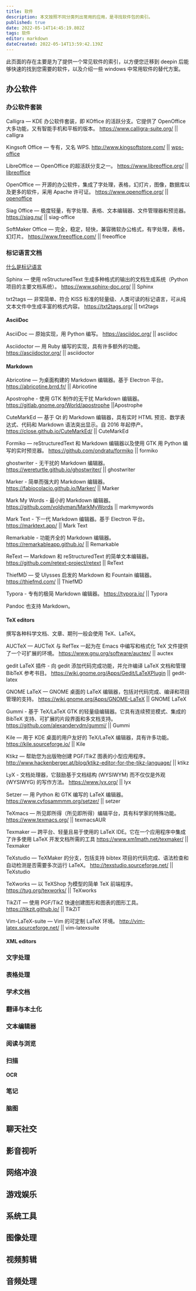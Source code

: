 ```yaml
---
title: 软件
description: 本文按照不同分类列出常用的应用，是寻找软件包的索引。
published: true
date: 2022-05-14T14:45:19.802Z
tags: 软件
editor: markdown
dateCreated: 2022-05-14T13:59:42.139Z
---
```



此页面的存在主要是为了提供一个常见软件的索引，以方便您迁移到 deepin 后能够快速的找到您需要的软件，以及介绍一些 windows 中常用软件的替代方案。

## 办公软件

### 办公软件套装

Calligra — KDE 办公软件套装，即 KOffice 的活跃分支。它提供了 OpenOffice 大多功能，又有智能手机和平板的版本。
https://www.calligra-suite.org/ || calligra

Kingsoft Office — 专有，又名 WPS.
http://www.kingsoftstore.com/ || [wps-office](https://wiki.deepin.org/zh/%E8%BD%AF%E4%BB%B6/%E5%8A%9E%E5%85%AC/Office%E4%B8%89%E4%BB%B6%E5%A5%97/WPS_Office)

LibreOffice — OpenOffice 的超活跃分支之一。
https://www.libreoffice.org/ || [libreoffice](https://wiki.deepin.org/zh/%E8%BD%AF%E4%BB%B6/%E5%8A%9E%E5%85%AC/Office%E4%B8%89%E4%BB%B6%E5%A5%97/LibreOffice)

OpenOffice — 开源的办公软件，集成了字处理，表格，幻灯片，图像，数据库以及更多的软件，采用 Apache 许可证。
https://www.openoffice.org/ || [openoffice](https://wiki.deepin.org/zh/%E8%BD%AF%E4%BB%B6/%E5%8A%9E%E5%85%AC/Office%E4%B8%89%E4%BB%B6%E5%A5%97/OpenOffice)

Siag Office — 极度轻量，有字处理、表格、文本编辑器、文件管理器和预览器。
https://siag.nu/ || siag-office

SoftMaker Office — 完全，稳定，轻快，兼容微软办公格式，有字处理，表格，幻灯片。
https://www.freeoffice.com/ || freeoffice

### 标记语言文档

[什么是标记语言](https://baike.baidu.com/item/%E6%A0%87%E8%AE%B0%E8%AF%AD%E8%A8%80/5964436)

Sphinx — 使用 reStructuredText 生成多种格式的输出的文档生成系统（Python 项目的主要文档系统）。
https://www.sphinx-doc.org/ || Sphinx

txt2tags — 非常简单、符合 KISS 标准的轻量级、人类可读的标记语言，可从纯文本文件中生成丰富的格式内容。
https://txt2tags.org/ || txt2tags

#### AsciiDoc

AsciiDoc — 原始实现，用 Python 编写。
https://asciidoc.org/ || asciidoc

Asciidoctor — 用 Ruby 编写的实现，具有许多额外的功能。
https://asciidoctor.org/ || asciidoctor

#### Markdown

Abricotine — 为桌面构建的 Markdown 编辑器。基于 Electron 平台。
https://abricotine.brrd.fr/ || Abricotine 

Apostrophe - 使用 GTK 制作的无干扰 Markdown 编辑器。
https://gitlab.gnome.org/World/apostrophe ||Apostrophe

CuteMarkEd — 基于 Qt 的 Markdown 编辑器，具有实时 HTML 预览、数学表达式、代码和 Markdown 语法突出显示。自 2016 年起停产。
https://close.github.io/CuteMarkEd/ || CuteMarkEd

Formiko — reStructuredText 和 Markdown 编辑器以及使用 GTK 用 Python 编写的实时预览器。
https://github.com/ondratu/formiko || formiko

ghostwriter - 无干扰的 Markdown 编辑器。
https://wereturtle.github.io/ghostwriter/ || ghostwriter

Marker - 简单而强大的 Markdown 编辑器。
https://fabiocolacio.github.io/Marker/ || Marker

Mark My Words - 最小的 Markdown 编辑器。
https://github.com/voldyman/MarkMyWords || markmywords

Mark Text - 下一代 Markdown 编辑器。基于 Electron 平台。
https://marktext.app/ || Mark Text

Remarkable - 功能齐全的 Markdown 编辑器。
https://remarkableapp.github.io/ || Remarkable

ReText — Markdown 和 reStructuredText 的简单文本编辑器。
https://github.com/retext-project/retext || ReText

ThiefMD — 受 Ulysses 启发的 Markdown 和 Fountain 编辑器。
https://thiefmd.com/ || ThiefMD 

Typora - 专有的极简 Markdown 编辑器。
https://typora.io/ || Typora

Pandoc 也支持 Markdown。

#### TeX editors

撰写各种科学文档、文章、期刊一般会使用 TeX、LaTeX。

AUCTeX — AUCTeX 与 RefTex 一起为在 Emacs 中编写和格式化 TeX 文件提供了一个可扩展的环境。
https://www.gnu.org/software/auctex/ || auctex

gedit LaTeX 插件 - 向 gedit 添加代码完成功能，并允许编译 LaTeX 文档和管理 BibTeX 参考书目。
https://wiki.gnome.org/Apps/Gedit/LaTeXPlugin || gedit-latex

GNOME LaTeX — GNOME 桌面的 LaTeX 编辑器，包括对代码完成、编译和项目管理的支持。
https://wiki.gnome.org/Apps/GNOME-LaTeX || GNOME LaTeX

Gummi - 基于 TeX/LaTeX GTK 的轻量级编辑器。它具有连续预览模式、集成的 BibTeX 支持、可扩展的片段界面和多文档支持。
https://github.com/alexandervdm/gummi/ || Gummi 

Kile — 用于 KDE 桌面的用户友好的 TeX/LaTeX 编辑器，具有许多功能。
https://kile.sourceforge.io/ || Kile

Ktikz — 帮助您为出版物创建 PGF/TikZ 图表的小型应用程序。
http://www.hackenberger.at/blog/ktikz-editor-for-the-tikz-language/ || ktikz

LyX - 文档处理器，它鼓励基于文档结构 (WYSIWYM) 而不仅仅是外观 (WYSIWYG) 的写作方法。
https://www.lyx.org/ || lyx

Setzer — 用 Python 和 GTK 编写的 LaTeX 编辑器。
https://www.cvfosammmm.org/setzer/ || setzer

TeXmacs — 所见即所得（所见即所得）编辑平台，具有科学家的特殊功能。
https://www.texmacs.org/ || texmacsAUR

Texmaker — 跨平台、轻量且易于使用的 LaTeX IDE。它在一个应用程序中集成了许多使用 LaTeX 开发文档所需的工具
https://www.xm1math.net/texmaker/ || Texmaker

TeXstudio — TeXMaker 的分支，包括支持 bibtex 项目的代码完成、语法检查和自动检测是否需要多次运行 LaTeX。
http://texstudio.sourceforge.net/ || TeXstudio

TeXworks — 以 TeXShop 为模型的简单 TeX 前端程序。
https://tug.org/texworks/ || TeXworks

TikZiT — 使用 PGF/TikZ 快速创建图形和图表的图形工具。
https://tikzit.github.io/ || TikZiT

Vim-LaTeX-suite — Vim 的可定制 LaTeX 环境。
http://vim-latex.sourceforge.net/ || vim-latexsuite

#### XML editors

### 文字处理

### 表格处理

### 学术文档

### 翻译与本土化

### 文本编辑器

### 阅读与浏览

### 扫描

#### OCR

### 笔记

### 脑图

## 聊天社交

## 影音视听

## 网络冲浪

## 游戏娱乐

## 系统工具

## 图像处理

## 视频剪辑

## 音频处理